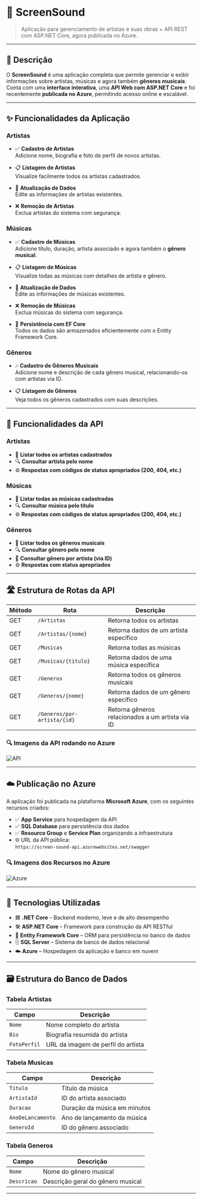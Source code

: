 # 🎵 ScreenSound

> Aplicação para gerenciamento de artistas e suas obras + API REST com ASP.NET Core, agora publicada no Azure.

---

## 📖 Descrição

O **ScreenSound** é uma aplicação completa que permite gerenciar e exibir informações sobre artistas, músicas e agora também **gêneros musicais**. Conta com uma **interface interativa**, uma **API Web com ASP.NET Core** e foi recentemente **publicada no Azure**, permitindo acesso online e escalável.

---

## ✨ Funcionalidades da Aplicação

### Artistas

- ✅ **Cadastro de Artistas**  
  Adicione nome, biografia e foto de perfil de novos artistas.

- 📋 **Listagem de Artistas**  
  Visualize facilmente todos os artistas cadastrados.

- 🔄 **Atualização de Dados**  
  Edite as informações de artistas existentes.

- ❌ **Remoção de Artistas**  
  Exclua artistas do sistema com segurança.

### Músicas

- ✅ **Cadastro de Músicas**  
  Adicione título, duração, artista associado e agora também o **gênero musical**.

- 📋 **Listagem de Músicas**  
  Visualize todas as músicas com detalhes de artista e gênero.

- 🔄 **Atualização de Dados**  
  Edite as informações de músicas existentes.

- ❌ **Remoção de Músicas**  
  Exclua músicas do sistema com segurança.

- 💾 **Persistência com EF Core**  
  Todos os dados são armazenados eficientemente com o Entity Framework Core.

### Gêneros

- 🎶 **Cadastro de Gêneros Musicais**  
  Adicione nome e descrição de cada gênero musical, relacionando-os com artistas via ID.

- 📋 **Listagem de Gêneros**  
  Veja todos os gêneros cadastrados com suas descrições.

---

## 🔌 Funcionalidades da API

### Artistas

- 📂 **Listar todos os artistas cadastrados**
- 🔍 **Consultar artista pelo nome**
- ⚙️ **Respostas com códigos de status apropriados (200, 404, etc.)**

### Músicas

- 📂 **Listar todas as músicas cadastradas**
- 🔍 **Consultar música pelo título**
- ⚙️ **Respostas com códigos de status apropriados (200, 404, etc.)**

### Gêneros

- 📂 **Listar todos os gêneros musicais**
- 🔍 **Consultar gênero pelo nome**
- 🔗 **Consultar gênero por artista (via ID)**
- ⚙️ **Respostas com status apropriados**

---

## 🛣️ Estrutura de Rotas da API

| Método | Rota                        | Descrição                                          |
|--------|-----------------------------|----------------------------------------------------|
| GET    | `/Artistas`                 | Retorna todos os artistas                         |
| GET    | `/Artistas/{nome}`          | Retorna dados de um artista específico            |
| GET    | `/Musicas`                  | Retorna todas as músicas                          |
| GET    | `/Musicas/{titulo}`         | Retorna dados de uma música específica            |
| GET    | `/Generos`                  | Retorna todos os gêneros musicais                 |
| GET    | `/Generos/{nome}`           | Retorna dados de um gênero específico             |
| GET    | `/Generos/por-artista/{id}` | Retorna gêneros relacionados a um artista via ID  |

### 🔍 Imagens da API rodando no Azure
![API](https://github.com/user-attachments/assets/8011a60c-b8b4-456b-9b15-0b7b8f254b8a)

---

## ☁️ Publicação no Azure

A aplicação foi publicada na plataforma **Microsoft Azure**, com os seguintes recursos criados:

- ✅ **App Service** para hospedagem da API
- ✅ **SQL Database** para persistência dos dados
- ✅ **Resource Group** e **Service Plan** organizando a infraestrutura
- 🌐 URL da API pública:  
  `https://screen-sound-api.azurewebsites.net/swagger`

### 🔍 Imagens dos Recursos no Azure
![Azure](https://github.com/user-attachments/assets/db39fada-eb08-440e-85b2-3591a6bc0ca3)

---

## 🧰 Tecnologias Utilizadas

- 🟦 **.NET Core** – Backend moderno, leve e de alto desempenho  
- 🛠️ **ASP.NET Core** – Framework para construção da API RESTful  
- 🧮 **Entity Framework Core** – ORM para persistência no banco de dados  
- 🗄️ **SQL Server** – Sistema de banco de dados relacional  
- ☁️ **Azure** – Hospedagem da aplicação e banco em nuvem  

---

## 🗃️ Estrutura do Banco de Dados

### Tabela Artistas

| Campo       | Descrição                          |
|-------------|------------------------------------|
| `Nome`      | Nome completo do artista           |
| `Bio`       | Biografia resumida do artista      |
| `FotoPerfil`| URL da imagem de perfil do artista |

### Tabela Musicas

| Campo             | Descrição                        |
|-------------------|----------------------------------|
| `Titulo`          | Título da música                 |
| `ArtistaId`       | ID do artista associado          |
| `Duracao`         | Duração da música em minutos     |
| `AnoDeLancamento` | Ano de lançamento da música      |
| `GeneroId`        | ID do gênero associado           |

### Tabela Generos

| Campo         | Descrição                          |
|---------------|------------------------------------|
| `Nome`        | Nome do gênero musical             |
| `Descricao`   | Descrição geral do gênero musical  |

---
